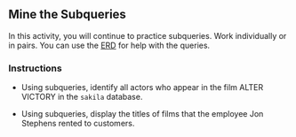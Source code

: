 ## Mine the Subqueries

In this activity, you will continue to practice subqueries. Work individually or in pairs. You can use the [ERD](http://www.postgresqltutorial.com/postgresql-sample-database/) for help with the queries.

### Instructions

* Using subqueries, identify all actors who appear in the film ALTER VICTORY in the `sakila` database.

* Using subqueries, display the titles of films that the employee Jon Stephens rented to customers.
